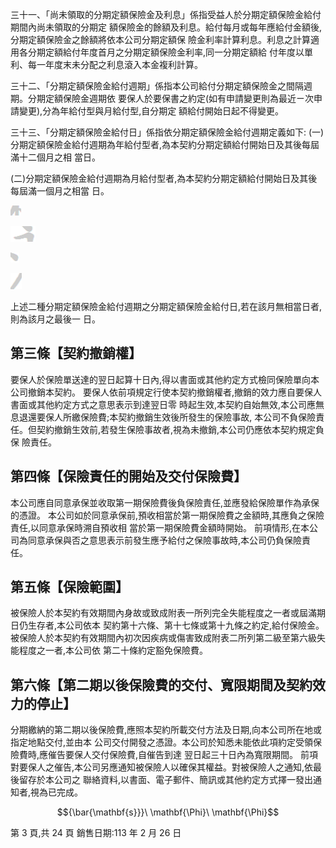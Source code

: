 三十一、「尚未領取的分期定額保險金及利息」係指受益人於分期定額保險金給付期間內尚未領取的分期定 額保險金的餘額及利息。給付每月或每年應給付金額後,分期定額保險金之餘額將依本公司分期定額保 險金利率計算利息。利息之計算適用各分期定額給付年度首月之分期定額保險金利率,同一分期定額給 付年度以單利、每一年度末未分配之利息滾入本金複利計算。

三十二、「分期定額保險金給付週期」係指本公司給付分期定額保險金之間隔週期。分期定額保險金週期依 要保人於要保書之約定(如有申請變更則為最近ㄧ次申請變更),分為年給付型與月給付型,自分期定 額給付開始日起不得變更。

三十三、「分期定額保險金給付日」係指依分期定額保險金給付週期定義如下:
(一)分期定額保險金給付週期為年給付型者,為本契約分期定額給付開始日及其後每屆滿十二個月之相 當日。

(二)分期定額保險金給付週期為月給付型者,為本契約分期定額給付開始日及其後每屆滿一個月之相當 日。

![0_image_0.png](0_image_0.png)

![0_image_1.png](0_image_1.png)

![0_image_2.png](0_image_2.png)

![0_image_3.png](0_image_3.png)

上述二種分期定額保險金給付週期之分期定額保險金給付日,若在該月無相當日者,則為該月之最後一 日。

## 第三條【契約撤銷權】

要保人於保險單送達的翌日起算十日內,得以書面或其他約定方式檢同保險單向本公司撤銷本契約。 要保人依前項規定行使本契約撤銷權者,撤銷的效力應自要保人書面或其他約定方式之意思表示到達翌日零 時起生效,本契約自始無效,本公司應無息退還要保人所繳保險費;本契約撤銷生效後所發生的保險事故, 本公司不負保險責任。但契約撤銷生效前,若發生保險事故者,視為未撤銷,本公司仍應依本契約規定負保 險責任。

## 第四條【保險責任的開始及交付保險費】

本公司應自同意承保並收取第一期保險費後負保險責任,並應發給保險單作為承保的憑證。 本公司如於同意承保前,預收相當於第一期保險費之金額時,其應負之保險責任,以同意承保時溯自預收相 當於第一期保險費金額時開始。 前項情形,在本公司為同意承保與否之意思表示前發生應予給付之保險事故時,本公司仍負保險責任。

## 第五條【保險範圍】

被保險人於本契約有效期間內身故或致成附表一所列完全失能程度之一者或屆滿期日仍生存者,本公司依本 契約第十六條、第十七條或第十九條之約定,給付保險金。 被保險人於本契約有效期間內初次因疾病或傷害致成附表二所列第二級至第六級失能程度之一者,本公司依 第二十條約定豁免保險費。

## 第六條【第二期以後保險費的交付、寬限期間及契約效力的停止】

分期繳納的第二期以後保險費,應照本契約所載交付方法及日期,向本公司所在地或指定地點交付,並由本 公司交付開發之憑證。本公司於知悉未能依此項約定受領保險費時,應催告要保人交付保險費,自催告到達 翌日起三十日內為寬限期間。 前項對要保人之催告,本公司另應通知被保險人以確保其權益。對被保險人之通知,依最後留存於本公司之 聯絡資料,以書面、電子郵件、簡訊或其他約定方式擇一發出通知者,視為已完成。

$${\bar{\mathbf{s}}}\ \mathbf{\Phi}\ \mathbf{\Phi}$$

第 3 頁,共 24 頁 銷售日期:113 年 2 月 26 日